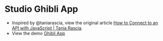 # Studio Ghibli App

- Inspired by @taniarascia, view the original article [How to Connect to an API with JavaScript | Tania Rascia](https://www.taniarascia.com/how-to-connect-to-an-api-with-javascript/).
- View the demo [Ghibli App](https://tractortoby.github.io/ghibli-app/)
